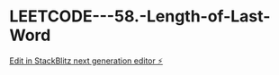 # LEETCODE---58.-Length-of-Last-Word

[Edit in StackBlitz next generation editor ⚡️](https://stackblitz.com/~/github.com/sspinit88/LEETCODE---58.-Length-of-Last-Word)